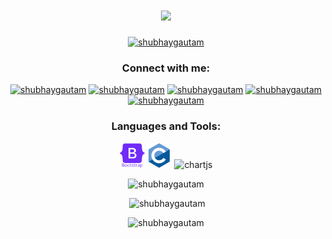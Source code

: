 <h1 align="center">
  <img src="https://readme-typing-svg.herokuapp.com?color=FF0000&center=true&lines=Hi+there!+I'm+Shubhay+Gautam;A+Passionate+Frontend+Developer">
</h1>

<p align="center">
  <a href="https://github.com/ryo-ma/github-profile-trophy"><img src="https://github-profile-trophy.vercel.app/?username=shubhaygautam" alt="shubhaygautam" /></a>
</p>

<h3 align="center">Connect with me:</h3>
<p align="center">
  <a href="https://linkedin.com/in/shubhaygautam" target="_blank"><img src="https://raw.githubusercontent.com/rahuldkjain/github-profile-readme-generator/master/src/images/icons/Social/linked-in-alt.svg" alt="shubhaygautam" height="30" width="40" /></a>
  <a href="https://instagram.com/shubhaygautam" target="_blank"><img src="https://raw.githubusercontent.com/rahuldkjain/github-profile-readme-generator/master/src/images/icons/Social/instagram.svg" alt="shubhaygautam" height="30" width="40" /></a>
  <a href="https://www.hackerrank.com/shubhaygautam" target="_blank"><img src="https://raw.githubusercontent.com/rahuldkjain/github-profile-readme-generator/master/src/images/icons/Social/hackerrank.svg" alt="shubhaygautam" height="30" width="40" /></a>
  <a href="https://www.leetcode.com/shubhaygautam" target="_blank"><img src="https://raw.githubusercontent.com/rahuldkjain/github-profile-readme-generator/master/src/images/icons/Social/leet-code.svg" alt="shubhaygautam" height="30" width="40" /></a>
  <a href="https://auth.geeksforgeeks.org/user/shubhaygautam" target="_blank"><img src="https://raw.githubusercontent.com/rahuldkjain/github-profile-readme-generator/master/src/images/icons/Social/geeks-for-geeks.svg" alt="shubhaygautam" height="30" width="40" /></a>
</p>

<h3 align="center">Languages and Tools:</h3>
<p align="center"> 
  <img src="https://raw.githubusercontent.com/devicons/devicon/master/icons/bootstrap/bootstrap-plain-wordmark.svg" alt="bootstrap" width="40" height="40"/> 
  <img src="https://raw.githubusercontent.com/devicons/devicon/master/icons/c/c-original.svg" alt="c" width="40" height="40"/> 
  <img src="https://www.chartjs.org/media/logo-title.svg" alt="chartjs" width="40" height="40"/> 
  <!-- Add more icons here -->
</p>

<p align="center"><img src="https://github-readme-stats.vercel.app/api/top-langs?username=shubhaygautam&show_icons=true&locale=en&layout=compact" alt="shubhaygautam" /></p>

<p align="center">&nbsp;<img src="https://github-readme-stats.vercel.app/api?username=shubhaygautam&show_icons=true&locale=en" alt="shubhaygautam" /></p>

<p align="center"><img src="https://github-readme-streak-stats.herokuapp.com/?user=shubhaygautam&" alt="shubhaygautam" /></p>
